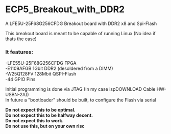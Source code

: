# ECP5_Breakout_with_DDR2  
A LFE5U-25F68G256CFDG Breakout board with DDR2 x8 and Spi-Flash  
  
This breakout board is meant to be capable of running Linux (No idea if thats the case)  
  
### It features:  
-LFE55U-25F68G256CFDG FPGA  
-E1109AFGB 1Gbit DDR2 (desoldered from a DIMM)  
-W25Q128FV 128Mbit QSPI-Flash  
-44 GPIO Pins  
  
Initial programming is done via JTAG (In my case ispDOWNLOAD Cable HW-USBN-2A))  
In future a "bootloader" should be built, to configure the Flash via serial  
  
**Do not expect this to be optimal.**  
**Do not expect this to be halfway decent.**  
**Do not expect this to work.**  
**Do not use this, but on your own risc**  
